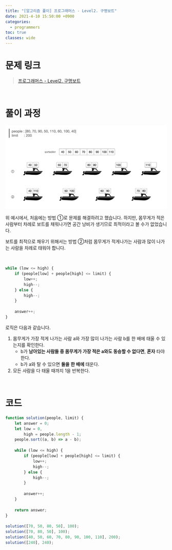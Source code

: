 ```yaml
---
title: "[알고리즘 풀이] 프로그래머스 - Level2. 구명보트"
date: 2021-4-10 15:50:00 +0900
categories:
  - programmers
toc: true
classes: wide
---
```


# 문제 링크

> [프로그래머스 - Level2. 구명보트](https://programmers.co.kr/learn/courses/30/lessons/42885)

<br>

# 풀이 과정

![/assets/images/프로그래머스_L2_구명보트-1.png](/assets/images/프로그래머스_L2_구명보트-1.png)

위 예시에서, 처음에는 방법 ①로 문제를 해결하려고 했습니다. 하지만, 몸무게가 적은 사람부터 차례로 보트를 채워나가면 공간 낭비가 생기므로 최적이라고 볼 수가 없었습니다.

보트를 최적으로 채우기 위해서는 방법 ②처럼 몸무게가 적게나가는 사람과 많이 나가는 사람을 차례로 태워야 합니다.

<br>

```jsx
while (low <= high) {
    if (people[low] + people[high] <= limit) {
        low++;
        high--;
    } else {
        high--;
    }

    answer++;
}
```

로직은 다음과 같습니다.

1. 몸무게가 가장 적게 나가는 사람 a와 가장 많이 나가는 사람 b를 한 배에 태울 수 있는지를 확인한다.
    - b가 **남아있는 사람들 중 몸무게가 가장 적은 a와도 동승할 수 없다면**, **혼자** 타야 한다.
    - b가 a와 탈 수 있으면 **둘을** **한 배에** 태운다.
2. 모든 사람을 다 태울 때까지 1을 반복한다.

<br>

# 코드

```jsx
function solution(people, limit) {
    let answer = 0;
    let low = 0,
        high = people.length - 1;
    people.sort((a, b) => a - b);

    while (low <= high) {
        if (people[low] + people[high] <= limit) {
            low++;
            high--;
        } else {
            high--;
        }

        answer++;
    }

    return answer;
}

solution([70, 50, 80, 50], 100);
solution([70, 80, 50], 100);
solution([40, 50, 60, 70, 80, 90, 100, 110], 200);
solution([240], 240);
```
